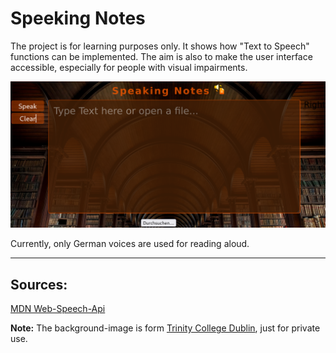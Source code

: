 # Speeking Notes

The project is for learning purposes only. It shows how "Text to Speech" functions can be implemented. The aim is also to make the user interface accessible, especially for people with visual impairments.

![image: screenshot landing-page tts-project](/images/screenshot_v1.11.png)

Currently, only German voices are used for reading aloud.
___
## Sources:

[MDN Web-Speech-Api](https://developer.mozilla.org/de/docs/Web/API/SpeechSynthesis)

**Note:** The background-image is form 
[Trinity College Dublin](https://www.tcd.ie), just for private use.
